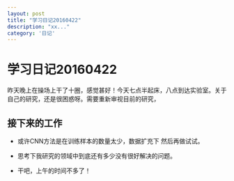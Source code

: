 ```yaml
---
layout: post
title: "学习日记20160422"
description: "xx..."
category: '日记'
---
```



# 学习日记20160422

昨天晚上在操场上干了十圈，感觉甚好！今天七点半起床，八点到达实验室。关于自己的研究，还是很困惑呀。需要重新审视目前的研究，

## 接下来的工作
- 或许CNN方法是在训练样本的数量太少，数据扩充下 然后再做试试。

- 思考下我研究的领域中到底还有多少没有很好解决的问题。

- 干吧，上午的时间不多了！

